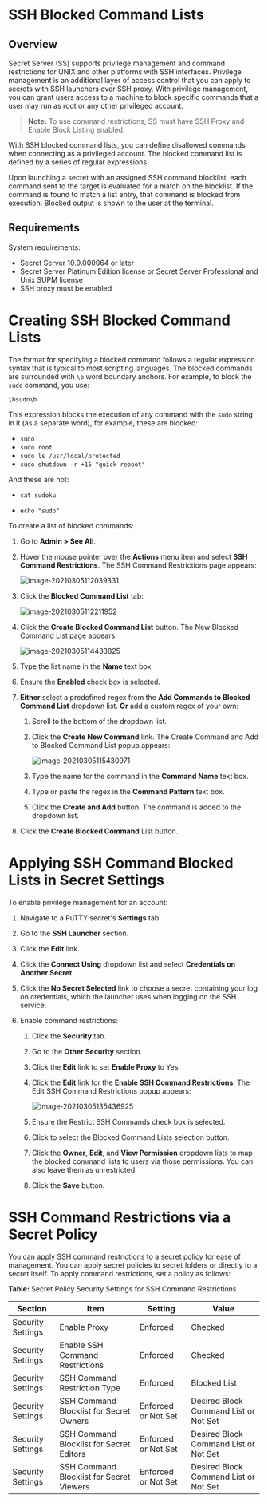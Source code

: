 [title]: # "SSH Blocked Command Lists"
[tags]: # "SSH Proxy,Networking,command menu,blocked commands"
[priority]: # "1000"

# SSH Blocked Command Lists

## Overview

Secret Server (SS) supports privilege management and command restrictions for UNIX and other platforms with SSH interfaces. Privilege management is an additional layer of access control that you can apply to secrets with SSH launchers over SSH proxy. With privilege management, you can grant users access to a machine to block specific commands that a user may run as root or any other privileged account.

> **Note:** To use command restrictions, SS must have SSH Proxy and Enable Block Listing enabled.

With SSH blocked command lists, you can define disallowed commands when connecting as a privileged account. The blocked command list is defined by a series of regular expressions.

Upon launching a secret with an assigned SSH command blocklist, each command sent to the target is evaluated for a match on the blocklist. If the command is found to match a list entry, that command is blocked from execution. Blocked output is shown to the user at the terminal. 

## Requirements

System requirements:

- Secret Server 10.9.000064 or later
- Secret Server Platinum Edition license or Secret Server Professional and Unix SUPM license
- SSH proxy must be enabled

# Creating SSH Blocked Command Lists

The format for specifying a blocked command follows a regular expression syntax that is typical to most scripting languages. The blocked commands are surrounded with `\b` word boundary anchors. For example, to block the `sudo` command, you use:

`\bsudo\b`

This expression blocks the execution of any command with the `sudo` string in it  (as a separate word), for example, these are blocked:

- `sudo`
- `sudo root`
- `sudo ls /usr/local/protected`
- `sudo shutdown -r +15 "quick reboot"`

And these are not: 

- `cat sudoku`

- `echo "sudo"`

To create a list of blocked commands:

1. Go to **Admin \> See All**.

1. Hover the mouse pointer over the **Actions** menu item and select **SSH Command Restrictions**. The SSH Command Restrictions page appears:

   ![image-20210305112039331](images/image-20210305112039331.png)

1. Click the **Blocked Command List** tab:

   ![image-20210305112211952](images/image-20210305112211952.png)

1. Click the **Create Blocked Command List** button. The New Blocked Command List page appears:

   ![image-20210305114433825](images/image-20210305114433825.png)

1. Type the list name in the **Name** text box.

1. Ensure the **Enabled** check box is selected.

1. **Either** select a predefined regex from the **Add Commands to Blocked Command List** dropdown list.
   **Or** add a custom regex of your own:

   1. Scroll to the bottom of the dropdown list.

   1. Click the **Create New Command** link. The Create Command and Add to Blocked Command List popup appears:

      ![image-20210305115430971](images/image-20210305115430971.png)

   1. Type the name for the command in the **Command Name** text box.

   1. Type or paste the regex in the **Command Pattern** text box.

   1. Click the **Create and Add** button. The command is added to the dropdown list.

1. Click the **Create Blocked Command** List button.

# Applying SSH Command Blocked Lists in Secret Settings

To enable privilege management for an account:

1. Navigate to a PuTTY secret's **Settings** tab.

1. Go to the **SSH Launcher** section.

1. Click the **Edit** link.

1. Click the **Connect Using** dropdown list and select **Credentials on Another Secret**.

1. Click the **No Secret Selected** link to choose a secret containing your log on credentials, which the launcher uses when logging on the SSH service.

1. Enable command restrictions:

   1. Click the **Security** tab.

   1. Go to the **Other Security** section. 

   1. Click the **Edit** link to set **Enable Proxy** to Yes.

   1. Click the **Edit** link for the **Enable SSH Command Restrictions**. The Edit SSH Command Restrictions popup appears:

      ![image-20210305135436925](images/image-20210305135436925.png)

   1. Ensure the Restrict SSH Commands check box is selected.

   1. Click to select the Blocked Command Lists selection button.

   1. Click the **Owner**, **Edit**, and **View Permission** dropdown lists to  map the blocked command lists to users via those permissions. You can also leave them as unrestricted.

   1. Click the **Save** button.

# SSH Command Restrictions via a Secret Policy

You can apply SSH command restrictions to a secret policy for ease of management. You can apply secret policies to secret folders or directly to a secret itself.  To apply command restrictions, set a policy as follows:

**Table:** Secret Policy Security Settings for SSH Command Restrictions

| Section           | Item                                     | Setting             | Value                                 |
| -- | -- | -- | -- |
| Security Settings | Enable Proxy                             | Enforced            | Checked                               |
| Security Settings | Enable SSH Command Restrictions          | Enforced            | Checked                               |
| Security Settings | SSH Command Restriction Type             | Enforced            | Blocked List                          |
| Security Settings | SSH Command Blocklist for Secret Owners  | Enforced or Not Set | Desired Block Command List or Not Set |
| Security Settings | SSH Command Blocklist for Secret Editors | Enforced or Not Set | Desired Block Command List or Not Set |
| Security Settings | SSH Command Blocklist for Secret Viewers | Enforced or Not Set | Desired Block Command List or Not Set |



